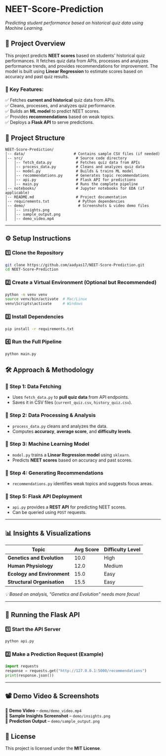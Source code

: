 # NEET-Score-Prediction
*Predicting student performance based on historical quiz data using Machine Learning.*  

## **📜 Project Overview**  
This project predicts **NEET scores** based on students' historical quiz performances. It fetches quiz data from APIs, processes and analyzes performance trends, and provides recommendations for improvement. The model is built using **Linear Regression** to estimate scores based on accuracy and past quiz results.  

### **🎯 Key Features:**  
✅ Fetches **current and historical** quiz data from APIs.  
✅ Cleans, processes, and analyzes quiz performance.  
✅ Builds an **ML model** to predict NEET scores.  
✅ Provides **recommendations** based on weak topics.  
✅ Deploys a **Flask API** to serve predictions.  

## **📂 Project Structure**  
```
NEET-Score-Prediction/
│-- data/                      # Contains sample CSV files (if needed)
│-- src/                        # Source code directory
│   │-- fetch_data.py           # Fetches quiz data from APIs
│   │-- process_data.py         # Cleans and analyzes quiz data
│   │-- model.py                # Builds & trains ML model
│   │-- recommendations.py      # Generates topic recommendations
│   │-- api.py                  # Flask API for predictions
│   │-- main.py                 # Runs the complete pipeline
│-- notebooks/                  # Jupyter notebooks for EDA (if applicable)
│-- README.md                   # Project documentation
│-- requirements.txt             # Python dependencies
│-- demo/                        # Screenshots & video demo files
│   │-- insights.png
│   │-- sample_output.png
│   │-- demo_video.mp4
```

---

## **⚙️ Setup Instructions**  
### **1️⃣ Clone the Repository**  
```sh
git clone https://github.com/aadyas17/NEET-Score-Prediction.git
cd NEET-Score-Prediction
```

### **2️⃣ Create a Virtual Environment (Optional but Recommended)**  
```sh
python -m venv venv
source venv/bin/activate  # Mac/Linux
venv\Scripts\activate     # Windows
```

### **3️⃣ Install Dependencies**  
```sh
pip install -r requirements.txt
```

### **4️⃣ Run the Full Pipeline**  
```sh
python main.py
```

## **🛠 Approach & Methodology**  

### **🔹 Step 1: Data Fetching**  
- Uses `fetch_data.py` to **pull quiz data** from API endpoints.  
- Saves it in CSV files (`current_quiz.csv`, `history_quiz.csv`).  

### **🔹 Step 2: Data Processing & Analysis**  
- `process_data.py` cleans and analyzes the data.  
- Computes **accuracy**, **average score**, and **difficulty levels**.  

### **🔹 Step 3: Machine Learning Model**  
- `model.py` trains a **Linear Regression model** using `sklearn`.  
- Predicts **NEET scores** based on accuracy and past scores.  

### **🔹 Step 4: Generating Recommendations**  
- `recommendations.py` identifies weak topics and suggests focus areas.  

### **🔹 Step 5: Flask API Deployment**  
- `api.py` provides a **REST API** for predicting NEET scores.  
- Can be queried using `POST` requests.  

---

## **📊 Insights & Visualizations**  
| Topic                         | Avg Score | Difficulty Level |
|--------------------------------|-----------|-----------------|
| **Genetics and Evolution**     | 10.0      | High           |
| **Human Physiology**           | 12.0      | Medium         |
| **Ecology and Environment**    | 15.0      | Easy           |
| **Structural Organisation**    | 15.5      | Easy           |

*💡 Based on analysis, "Genetics and Evolution" needs more focus!*  

---

## **🚀 Running the Flask API**  
### **1️⃣ Start the API Server**  
```sh
python api.py
```
### **2️⃣ Make a Prediction Request (Example)**  
```python
import requests
response = requests.get("http://127.0.0.1:5000/recommendations")
print(response.json())
```

---

## **📽 Demo Video & Screenshots**  
📌 **Demo Video** – `demo/demo_video.mp4`  
📌 **Sample Insights Screenshot** – `demo/insights.png`  
📌 **Prediction Output** – `demo/sample_output.png`  

## **📜 License**  
This project is licensed under the **MIT License**.  

